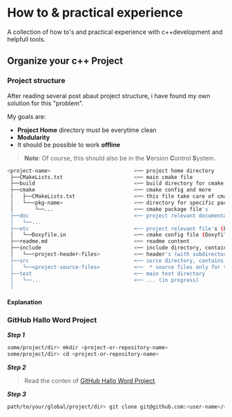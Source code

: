 # How to & practical experience

A collection of how to's and practical experience with c++development and helpfull tools.

## Organize your c++ Project

### Project structure

After reading several post abaut project structure, i have found my own solution for this "problem".  
  
My goals are:

- **Project Home** directory must be everytime clean
- **Modularity**
- It should be possible to work **offline**

>**Note**: Of course, this should also be in the **V**ersion **C**ontrol **S**ystem.
  
```sh
<project-name>                           <── project home directory
 ├──CMakeLists.txt                       <── main cmake file
 ├──build                                <── build directory for cmake
 ├──cmake                                <── cmake config and more
 │   ├──CMakeLists.txt                   <── this file take care of cmake packages
 │   └──<pkg-name>                       <── directory for specific package
 │       └──...                          <── cmake package file's
 ├──doc                                  <── project relevant documentation
 │   └──...
 ├──etc                                  <── project relevant file's (build-/runtime)
 │   └──Doxyfile.in                      <── cmake config file (Doxyfile input). cmake generates output file named 'Doxyfile'
 ├──readme.md                            <── readme content  
 ├──include                              <── include directory, contains:  
 │   └──<project-header-files>           <── header's (with subdirectories) only for this project
 ├──src                                  <── sorce directory, contains:
 │   └──<project-source-files>           <──  * source files only for this project! (subdirectories are not necessary)
 ├──test                                 <── main test directory
 │   └──...                              <── ... (in progress)
 │
```

#### Explanation

### GitHub Hallo Word Project
***Step 1***
```sh
some/project/dir> mkdir <project-or-repository-name>
some/project/dir> cd <project-or-repository-name>
```


***Step 2***
>Read the conten of [GitHub Hallo Word Project][1].


***Step 3***
```sh
path/to/your/global/project/dir> git clone git@github.com:<user-name>/<project-name>.git .
```








[1]: https://guides.github.com/activities/hello-world/
